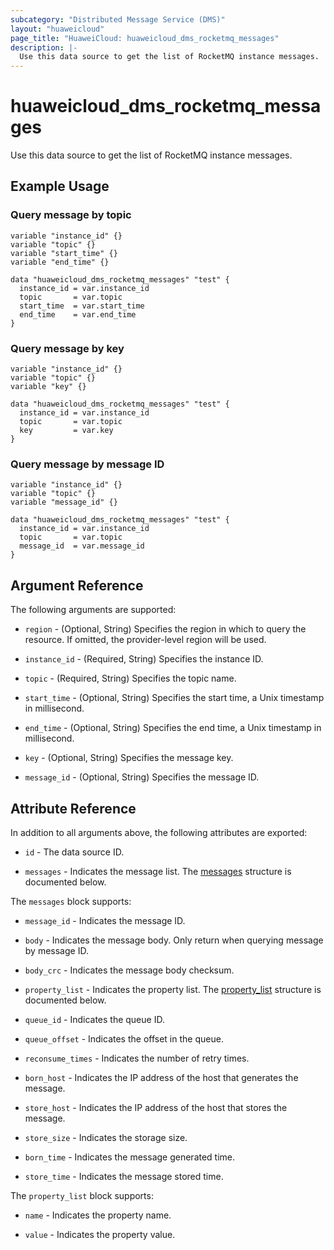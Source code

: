 ```yaml
---
subcategory: "Distributed Message Service (DMS)"
layout: "huaweicloud"
page_title: "HuaweiCloud: huaweicloud_dms_rocketmq_messages"
description: |-
  Use this data source to get the list of RocketMQ instance messages.
---
```


# huaweicloud_dms_rocketmq_messages

Use this data source to get the list of RocketMQ instance messages.

## Example Usage

### Query message by topic

```hcl
variable "instance_id" {}
variable "topic" {}
variable "start_time" {}
variable "end_time" {}

data "huaweicloud_dms_rocketmq_messages" "test" {
  instance_id = var.instance_id
  topic       = var.topic
  start_time  = var.start_time
  end_time    = var.end_time
}
```

### Query message by key

```hcl
variable "instance_id" {}
variable "topic" {}
variable "key" {}

data "huaweicloud_dms_rocketmq_messages" "test" {
  instance_id = var.instance_id
  topic       = var.topic
  key         = var.key
}
```

### Query message by message ID

```hcl
variable "instance_id" {}
variable "topic" {}
variable "message_id" {}

data "huaweicloud_dms_rocketmq_messages" "test" {
  instance_id = var.instance_id
  topic       = var.topic
  message_id  = var.message_id
}
```

## Argument Reference

The following arguments are supported:

* `region` - (Optional, String) Specifies the region in which to query the resource.
  If omitted, the provider-level region will be used.

* `instance_id` - (Required, String) Specifies the instance ID.

* `topic` - (Required, String) Specifies the topic name.

* `start_time` - (Optional, String) Specifies the start time, a Unix timestamp in millisecond.

* `end_time` - (Optional, String) Specifies the end time, a Unix timestamp in millisecond.

* `key` - (Optional, String) Specifies the message key.

* `message_id` - (Optional, String) Specifies the message ID.

## Attribute Reference

In addition to all arguments above, the following attributes are exported:

* `id` - The data source ID.

* `messages` - Indicates the message list.
  The [messages](#attrblock--messages) structure is documented below.

<a name="attrblock--messages"></a>
The `messages` block supports:

* `message_id` - Indicates the message ID.

* `body` - Indicates the message body. Only return when querying message by message ID.

* `body_crc` - Indicates the message body checksum.

* `property_list` - Indicates the property list.
  The [property_list](#attrblock--messages--property_list) structure is documented below.

* `queue_id` - Indicates the queue ID.

* `queue_offset` - Indicates the offset in the queue.

* `reconsume_times` - Indicates the number of retry times.

* `born_host` - Indicates the IP address of the host that generates the message.

* `store_host` - Indicates the IP address of the host that stores the message.

* `store_size` - Indicates the storage size.

* `born_time` - Indicates the message generated time.

* `store_time` - Indicates the message stored time.

<a name="attrblock--messages--property_list"></a>
The `property_list` block supports:

* `name` - Indicates the property name.

* `value` - Indicates the property value.
